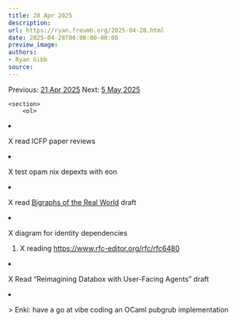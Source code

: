 ```yaml
---
title: 28 Apr 2025
description:
url: https://ryan.freumh.org/2025-04-28.html
date: 2025-04-28T00:00:00-00:00
preview_image:
authors:
- Ryan Gibb
source:
---
```


<article>
    <div class="container">
        <span>  Previous: <a href="https://ryan.freumh.org/2025-04-21.html">21 Apr 2025</a>  </span>
        <span>  Next: <a href="https://ryan.freumh.org/2025-05-05.html"> 5 May 2025</a>  </span>
    </div>
    
    <section>
        <ol>
<li><p><span><span class="done DONE">X</span> read ICFP
paper reviews</span></p></li>
<li><p><span><span class="done DONE">X</span> test opam nix
depexts with eon</span></p></li>
<li><p><span><span class="done DONE">X</span> read <a href="https://ryan.freumh.org/bigraphs-real-world.html">Bigraphs of the Real World</a>
draft</span></p></li>
<li><p><span><span class="done DONE">X</span> diagram for
identity dependencies</span></p>
<ol>
<li><p><span><span class="done DONE">X</span> reading <a href="https://www.rfc-editor.org/rfc/rfc6480">https://www.rfc-editor.org/rfc/rfc6480</a></span></p></li>
</ol></li>
<li><p><span><span class="done DONE">X</span> Read
“Reimagining Databox with User-Facing Agents” draft</span></p></li>
<li><p><span><span class="done MOVE">&gt;</span> Enki: have
a go at vibe coding an OCaml pubgrub implementation</span></p></li>
</ol>
    </section>
</article>

